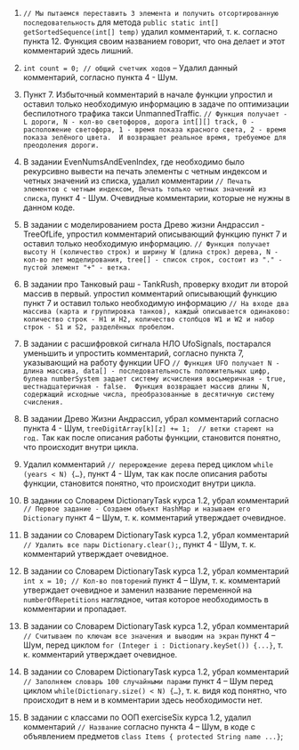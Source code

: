 1.	`// Мы пытаемся переставить 3 элемента и получить отсортированную последовательность` для метода `public static int[] getSortedSequence(int[] temp)`
удалил комментарий, т. к. согласно пункта 12. Функция своим названием говорит, что она делает и этот комментарий здесь лишний.


2.	`int count = 0; // общий счетчик ходов` – Удалил данный комментарий, согласно пункта 4 - Шум.


3.	Пункт 7. Избыточный комментарий в начале функции упростил и оставил только необходимую информацию в задаче по оптимизации беспилотного трафика такси UnmannedTraffic.
`// Функция получает - L дороги, N - кол-во светофоров, дорога int[][] track,
0 - расположение светофора, 1 - время показа красного света, 2 - время показа зелёного цвета. 
И возвращает реальное время, требуемое для преодоления дороги.`


4.	В задании EvenNumsAndEvenIndex, где необходимо было рекурсивно вывести на печать элементы с четным индексом и четных значений из списка, удалил комментарии
`// Печать элементов с четным индексом, Печать только четных значений из списка`, пункт 4 - Шум.
Очевидные комментарии, которые не нужны в данном коде.


5.	В задании с моделированием роста Древо жизни Андрассил - TreeOfLife, упростил комментарий описывающий функцию пункт 7 и оставил только необходимую информацию.
`// Функция получает высоту H (количество строк) и ширину W (длина строк) дерева,
N - кол-во лет моделирования, tree[] - список строк, состоит из "." - пустой элемент "+" - ветка.`


6.	В задании про Танковый раш - TankRush, проверку входит ли второй массив в первый. упростил комментарий описывающий функцию пункт 7 и оставил только необходимую информацию
`// На входе два массива (карта и группировка танков), каждый описывается одинаково: количество строк - H1 и H2,
количество столбцов W1 и W2 и набор строк - S1 и S2, разделённых пробелом.`


7.	В задании с расшифровкой сигнала НЛО UfoSignals, постарался уменьшить и упростить комментарий, согласно пункта 7, указывающий на работу функции UFO 
`// Функция UFO получает N - длина массива, data[] - последовательность положительных цифр,
булева numberSystem задает систему исчисления восьмеричная - true, шестнадцатеричная - false. 
Функция возвращает массив длины N, содержащий исходные числа, преобразованные в десятичную систему счисления.`


8.	В задании Древо Жизни Андрассил, убрал комментарий согласно пункта 4 - Шум, `treeDigitArray[k][z] += 1; 
// ветки стареют на год.` Так как после описания работы функции, становится понятно, что происходит внутри цикла.


9.	Удалил комментарий `// перерождение дерева` перед циклом `while (years < N) {…}`, пункт 4 - Шум, 
так как после описания работы функции, становится понятно, что происходит внутри цикла.


10.	В задании со Словарем DictionaryTask курса 1.2, убрал комментарий `// Первое задание - Создаем объект HashMap и называем его Dictionary` 
пункт 4 – Шум, т. к. комментарий утверждает очевидное.


11.	В задании со Словарем DictionaryTask курса 1.2, убрал комментарий `// Удалить все пары Dictionary.clear();`, пункт 4 - Шум, т. к. комментарий утверждает очевидное.


12.	В задании со Словарем DictionaryTask курса 1.2, убрал комментарий `int x = 10; // Кол-во повторений` пункт 4 – Шум,
т. к. комментарий утверждает очевидное и заменил название переменной на `numberOfRepetitions` наглядное, читая которое необходимость в комментарии и пропадает.


13.	В задании со Словарем DictionaryTask курса 1.2, убрал комментарий `// Считываем по ключам все значения и выводим на экран` пункт 4 – Шум,
перед циклом `for (Integer i : Dictionary.keySet()) {...}`, т. к. комментарий утверждает очевидное.


14.	В задании со Словарем DictionaryTask курса 1.2, убрал комментарий `// Заполняем словарь 100 случайными парами` 
пункт 4 – Шум перед циклом `while(Dictionary.size() < N) {…}`, т. к. видя код понятно, что происходит в нем и в комментарии здесь необходимости нет.


15.	В задании с классами по ООП exerciseSix курса 1.2, удалил комментарий `// Название` согласно пункта 4 – Шум, 
в коде с объявлением предметов `class Items { protected String name ...}`;
